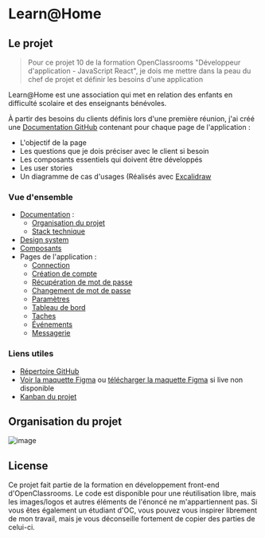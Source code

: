 # Learn@Home

## Le projet

> Pour ce projet 10 de la formation OpenClassrooms "Développeur d'application - JavaScript React", je dois me mettre dans la peau du chef de projet et définir les besoins d'une application

Learn@Home est une association qui met en relation des enfants en difficulté scolaire et des enseignants bénévoles.

À partir des besoins du clients définis lors d'une première réunion, j'ai créé une [Documentation GitHub](https://github.com/alexperronnet/openclassrooms-p10-learn-at-home/wiki) contenant pour chaque page de l'application :

* L'objectif de la page
* Les questions que je dois préciser avec le client si besoin
* Les composants essentiels qui doivent être développés
* Les user stories
* Un diagramme de cas d'usages (Réalisés avec [Excalidraw](https://excalidraw.com/)

### Vue d'ensemble

* [Documentation](https://github.com/alexperronnet/openclassrooms-p10-learn-at-home/wiki) :
  * [Organisation du projet](#organisation-du-projet)
  * [Stack technique](#stack-technique)
* [Design system](https://github.com/alexperronnet/openclassrooms-p10-learn-at-home/wiki/Design-System)
* [Composants](https://github.com/alexperronnet/openclassrooms-p10-learn-at-home/wiki/Composants)
* Pages de l'application :
  * [Connection](https://github.com/alexperronnet/openclassrooms-p10-learn-at-home/wiki/Page-connection)
  * [Création de compte](https://github.com/alexperronnet/openclassrooms-p10-learn-at-home/wiki/Page-cr%C3%A9ation-de-compte)
  * [Récupération de mot de passe](https://github.com/alexperronnet/openclassrooms-p10-learn-at-home/wiki/Page-r%C3%A9cup%C3%A9tation-de-mot-de-passe)
  * [Changement de mot de passe](https://github.com/alexperronnet/openclassrooms-p10-learn-at-home/wiki/Page-changement-de-mot-de-passe)
  * [Paramètres](https://github.com/alexperronnet/openclassrooms-p10-learn-at-home/wiki/Page-param%C3%A8tres)
  * [Tableau de bord](https://github.com/alexperronnet/openclassrooms-p10-learn-at-home/wiki/Page-dashboard)
  * [Taches](https://github.com/alexperronnet/openclassrooms-p10-learn-at-home/wiki/Page-t%C3%A2ches)
  * [Événements](https://github.com/alexperronnet/openclassrooms-p10-learn-at-home/wiki/Page-%C3%A9v%C3%A9nements)
  * [Messagerie](https://github.com/alexperronnet/openclassrooms-p10-learn-at-home/wiki/Page-messagerie)

### Liens utiles

* [Répertoire GitHub](https://github.com/alexperronnet/openclassrooms-p10-learn-at-home)
* [Voir la maquette Figma](https://www.figma.com/file/tXtRNrYypetIgy2uFL2Pxp/learn%40home?node-id=1%3A8&t=VHXG3GFoNwhRP5Xb-1) ou [télécharger la maquette Figma](https://github.com/alexperronnet/openclassrooms-p10-learn-at-home/raw/main/design/learn%40home.fig) si live non disponible
* [Kanban du projet](NEEDFIX)

## Organisation du projet

![image](https://user-images.githubusercontent.com/59840413/206169881-a4e30a82-7982-4672-ad6f-a17b36cc1e80.png)

## License

Ce projet fait partie de la formation en développement front-end d'OpenClassrooms. Le code est disponible pour une réutilisation libre, mais les images/logos et autres éléments de l'énoncé ne m'appartiennent pas. Si vous êtes également un étudiant d'OC, vous pouvez vous inspirer librement de mon travail, mais je vous déconseille fortement de copier des parties de celui-ci.

